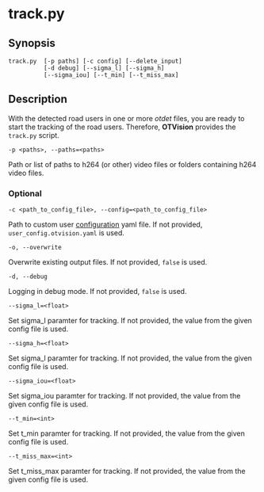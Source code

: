# track.py

## Synopsis

```text
track.py  [-p paths] [-c config] [--delete_input]
          [-d debug] [--sigma_l] [--sigma_h]
          [--sigma_iou] [--t_min] [--t_miss_max]
```

## Description

With the detected road users in one or more *otdet* files, you are ready to start the tracking of the road users. Therefore, **OTVision** provides the `track.py` script.

`-p <paths>, --paths=<paths>`

Path or list of paths to h264 (or other) video files or folders containing h264 video files.

### Optional

`-c <path_to_config_file>, --config=<path_to_config_file>`

Path to custom user [configuration](../configuration/) yaml file. If not provided, `user_config.otvision.yaml` is used.

`-o, --overwrite`

Overwrite existing output files. If not provided, `false` is used.

`-d, --debug`

Logging in debug mode. If not provided, `false` is used.

`--sigma_l=<float>`

Set sigma_l paramter for tracking. If not provided, the value from the given config file is used.

`--sigma_h=<float>`

Set sigma_l paramter for tracking. If not provided, the value from the given config file is used.

`--sigma_iou=<float>`

Set sigma_iou paramter for tracking. If not provided, the value from the given config file is used.

`--t_min=<int>`

Set t_min paramter for tracking. If not provided, the value from the given config file is used.

`--t_miss_max=<int>`

Set t_miss_max paramter for tracking. If not provided, the value from the given config file is used.
